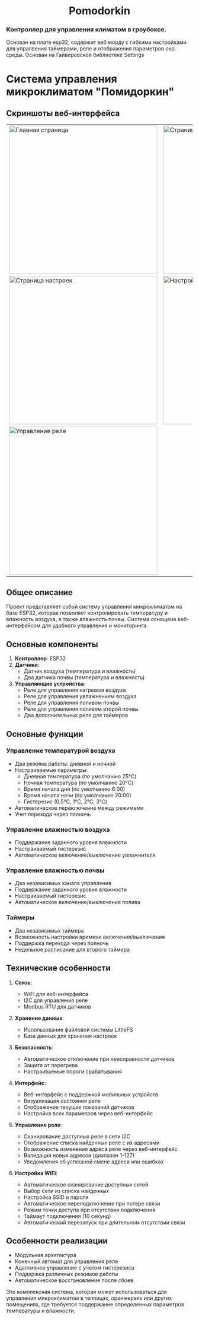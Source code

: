 <a id="anchor"></a>
<h1 align="center"> Pomodorkin </h1>

### Контроллер для управления климатом в гроубоксе.  
Основан на плате esp32, содержит веб морду с гибкими настройками для упралвения таймерами, реле и отображения параметров окр. среды. 
Основан на Гайверовской библиотеке Settings


# Система управления микроклиматом "Помидоркин"

## Скриншоты веб-интерфейса
<table>
<tr>
<td><img src="pic/1.png" alt="Главная страница" width="400"></td>
<td><img src="pic/2.png" alt="Страница таймеров" width="400"></td>
</tr>
<tr>
<td><img src="pic/3.png" alt="Страница настроек" width="400"></td>
<td><img src="pic/4.png" alt="Настройки WiFi" width="400"></td>
</tr>
<tr>
<td colspan="2"><img src="pic/5.png" alt="Управление реле" width="400"></td>
</tr>
</table>

## Общее описание
Проект представляет собой систему управления микроклиматом на базе ESP32, которая позволяет контролировать температуру и влажность воздуха, а также влажность почвы. Система оснащена веб-интерфейсом для удобного управления и мониторинга.

## Основные компоненты
1. **Контроллер**: ESP32
2. **Датчики**:
   - Датчик воздуха (температура и влажность)
   - Два датчика почвы (температура и влажность)
3. **Управляющие устройства**:
   - Реле для управления нагревом воздуха
   - Реле для управления увлажнением воздуха
   - Реле для управления поливом почвы
   - Реле для управления поливом второй почвы
   - Два дополнительных реле для таймеров

## Основные функции

### Управление температурой воздуха
- Два режима работы: дневной и ночной
- Настраиваемые параметры:
  - Дневная температура (по умолчанию 25°C)
  - Ночная температура (по умолчанию 20°C)
  - Время начала дня (по умолчанию 6:00)
  - Время начала ночи (по умолчанию 20:00)
  - Гистерезис (0.5°C, 1°C, 2°C, 3°C)
- Автоматическое переключение между режимами
- Учет перехода через полночь

### Управление влажностью воздуха
- Поддержание заданного уровня влажности
- Настраиваемый гистерезис
- Автоматическое включение/выключение увлажнителя

### Управление влажностью почвы
- Два независимых канала управления
- Поддержание заданного уровня влажности
- Настраиваемый гистерезис
- Автоматическое включение/выключение полива

### Таймеры
- Два независимых таймера
- Возможность настройки времени включения/выключения
- Поддержка перехода через полночь
- Недельное расписание для второго таймера

## Технические особенности
1. **Связь**:
   - WiFi для веб-интерфейса
   - I2C для управления реле
   - Modbus RTU для датчиков

2. **Хранение данных**:
   - Использование файловой системы LittleFS
   - База данных для хранения настроек

3. **Безопасность**:
   - Автоматическое отключение при неисправности датчиков
   - Защита от перегрева
   - Настраиваемые пороги срабатывания

4. **Интерфейс**:
   - Веб-интерфейс с поддержкой мобильных устройств
   - Визуализация состояния реле
   - Отображение текущих показаний датчиков
   - Настройка всех параметров через веб-интерфейс

5. **Управление реле**:
   - Сканирование доступных реле в сети I2C
   - Отображение списка найденных реле с их адресами
   - Возможность изменения адреса реле через веб-интерфейс
   - Валидация новых адресов (диапазон 1-127)
   - Уведомления об успешной смене адреса или ошибках

6. **Настройка WiFi**:
   - Автоматическое сканирование доступных сетей
   - Выбор сети из списка найденных
   - Настройка SSID и пароля
   - Автоматическое переподключение при потере связи
   - Режим точки доступа при отсутствии подключения
   - Таймаут подключения (10 секунд)
   - Автоматический перезапуск при длительном отсутствии связи

## Особенности реализации
- Модульная архитектура
- Конечный автомат для управления реле
- Адаптивное управление с учетом гистерезиса
- Поддержка различных режимов работы
- Автоматическое восстановление после сбоев

Это комплексная система, которая может использоваться для управления микроклиматом в теплицах, оранжереях или других помещениях, где требуется поддержание определенных параметров температуры и влажности.


